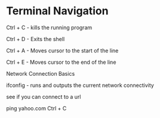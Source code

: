 # Terminal Navigation
Ctrl + C - kills the running program

Ctrl + D - Exits the shell

Ctrl + A - Moves cursor to the start of the line

Ctrl + E - Moves cursor to the end of the line

Network Connection Basics 

ifconfig - runs and outputs the current network connectivity

see if you can connect to a url

ping yahoo.com
Ctrl + C

